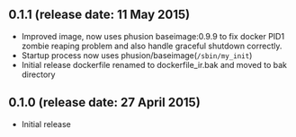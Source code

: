 ## 0.1.1 (release date: 11 May 2015)

 * Improved image, now uses phusion baseimage:0.9.9 to fix docker PID1 zombie reaping problem and also handle graceful shutdown correctly.
 * Startup process now uses phusion/baseimage(`/sbin/my_init`) 
 * Initial release dockerfile renamed to dockerfile_ir.bak and moved to bak directory
 
## 0.1.0 (release date: 27 April 2015)

 * Initial release
